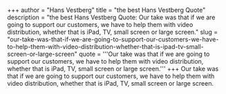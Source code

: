 +++
author = "Hans Vestberg"
title = "the best Hans Vestberg Quote"
description = "the best Hans Vestberg Quote: Our take was that if we are going to support our customers, we have to help them with video distribution, whether that is iPad, TV, small screen or large screen."
slug = "our-take-was-that-if-we-are-going-to-support-our-customers-we-have-to-help-them-with-video-distribution-whether-that-is-ipad-tv-small-screen-or-large-screen"
quote = '''Our take was that if we are going to support our customers, we have to help them with video distribution, whether that is iPad, TV, small screen or large screen.'''
+++
Our take was that if we are going to support our customers, we have to help them with video distribution, whether that is iPad, TV, small screen or large screen.
